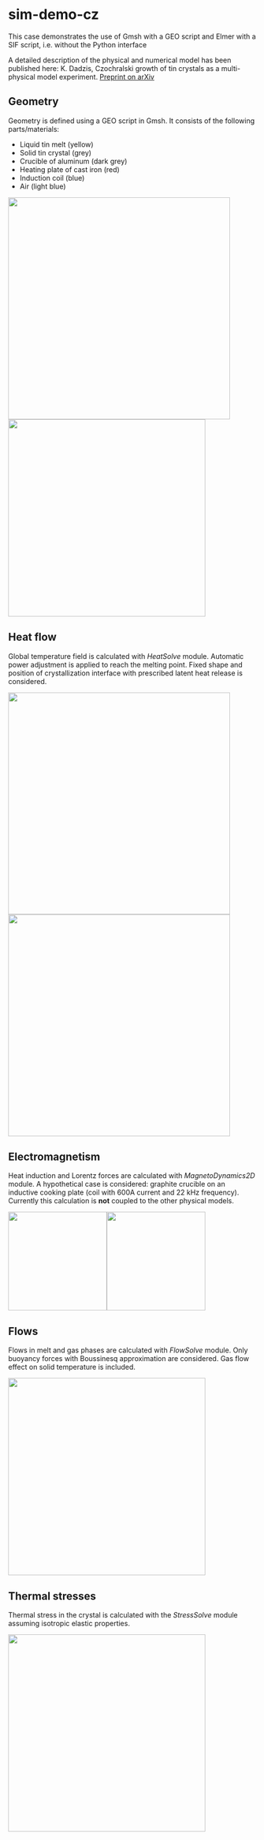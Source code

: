 # sim-demo-cz

This case demonstrates the use of Gmsh with a GEO script and Elmer with a SIF script, i.e. without the Python interface

A detailed description of the physical and numerical model has been published here:
K. Dadzis, Czochralski growth of tin crystals as a multi-physical model experiment. [Preprint on arXiv](http://arxiv.org/abs/2305.06875)

## Geometry
Geometry is defined using a GEO script in Gmsh. It consists of the following parts/materials:

- Liquid tin melt (yellow)
- Solid tin crystal (grey)
- Crucible of aluminum (dark grey)
- Heating plate of cast iron (red)
- Induction coil (blue)
- Air (light blue)

<img src="https://github.com/nemocrys/ismcg-examples/blob/main/DemoCZ-withoutPython/pics/pic_mesh_all.png" height="450"><img src="https://github.com/nemocrys/ismcg-examples/blob/main/DemoCZ-withoutPython/pics/pic_mesh.png" height="400">

## Heat flow
Global temperature field is calculated with *HeatSolve* module. Automatic power adjustment is applied to reach the melting point. Fixed shape and position of crystallization interface with prescribed latent heat release is considered.

<img src="https://github.com/nemocrys/ismcg-examples/blob/main/DemoCZ-withoutPython/pics/pic_temp.png" height="450"><img src="https://github.com/nemocrys/ismcg-examples/blob/main/DemoCZ-withoutPython/pics/pic_temp_zoom.png" height="450">

## Electromagnetism
Heat induction and Lorentz forces are calculated with *MagnetoDynamics2D* module. A hypothetical case is considered: graphite crucible on an inductive cooking plate (coil with 600A current and 22 kHz frequency). Currently this calculation is **not** coupled to the other physical models.

<img src="https://github.com/nemocrys/ismcg-examples/blob/main/DemoCZ-withoutPython/pics/pic_heating.png" height="200"><img src="https://github.com/nemocrys/ismcg-examples/blob/main/DemoCZ-withoutPython/pics/pic_force.png" height="200">

## Flows
Flows in melt and gas phases are calculated with *FlowSolve* module. Only buoyancy forces with Boussinesq approximation are considered. Gas flow effect on solid temperature is included.

<img src="https://github.com/nemocrys/ismcg-examples/blob/main/DemoCZ-withoutPython/pics/pic_flows.png" height="400">

## Thermal stresses
Thermal stress in the crystal is calculated with the *StressSolve* module assuming isotropic elastic properties. 

<img src="https://github.com/nemocrys/ismcg-examples/blob/main/DemoCZ-withoutPython/pics/pic_stress.png" height="400">
